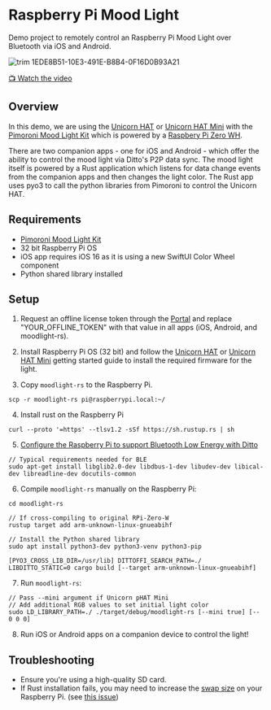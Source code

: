 # Raspberry Pi Mood Light

Demo project to remotely control an Raspberry Pi Mood Light over Bluetooth via iOS and Android.

![trim 1EDE8B51-10E3-491E-B8B4-0F16D0B93A21](https://user-images.githubusercontent.com/1036685/182312590-3a52674a-fc47-4e9e-a9f4-605e22f63982.gif)

[📺 Watch the video](https://www.youtube.com/watch?v=JbuY6xy3VLA)

## Overview

In this demo, we are using the [Unicorn HAT](https://learn.pimoroni.com/article/getting-started-with-unicorn-phat) or [Unicorn HAT Mini](https://learn.pimoroni.com/article/getting-started-with-unicorn-hat-mini) with the [Pimoroni Mood Light Kit](https://shop.pimoroni.com/products/mood-light-pi-zero-w-project-kit?variant=38477389450) which is powered by a [Raspbery Pi Zero WH](https://shop.pimoroni.com/products/raspberry-pi-zero-w?variant=39458414264403).

There are two companion apps - one for iOS and Android - which offer the ability to control the mood light via Ditto's P2P data sync. The mood light itself is powered by a Rust application which listens for data change events from the companion apps and then changes the light color. The Rust app uses pyo3 to call the python libraries from Pimoroni to control the Unicorn HAT.

## Requirements

* [Pimoroni Mood Light Kit](https://shop.pimoroni.com/products/mood-light-pi-zero-w-project-kit?variant=38477389450)
* 32 bit Raspberry Pi OS
* iOS app requires iOS 16 as it is using a new SwiftUI Color Wheel component
* Python shared library installed

## Setup

1. Request an offline license token through the [Portal](https://portal.ditto.live) and replace "YOUR_OFFLINE_TOKEN" with that value in all apps (iOS, Android, and moodlight-rs).

2. Install Raspberry Pi OS (32 bit) and follow the [Unicorn HAT](https://learn.pimoroni.com/article/getting-started-with-unicorn-phat) or [Unicorn HAT Mini](https://learn.pimoroni.com/article/getting-started-with-unicorn-hat-mini) getting started guide to install the required firmware for the light.

3. Copy `moodlight-rs` to the Raspberry Pi.

```
scp -r moodlight-rs pi@raspberrypi.local:~/
```

4. Install rust on the Raspberry Pi

```
curl --proto '=https' --tlsv1.2 -sSf https://sh.rustup.rs | sh
```

5. [Configure the Raspberry Pi to support Bluetooth Low Energy with Ditto](https://docs.ditto.live/raspberrypi/installation)

```
// Typical requirements needed for BLE
sudo apt-get install libglib2.0-dev libdbus-1-dev libudev-dev libical-dev libreadline-dev docutils-common
```

6. Compile `moodlight-rs` manually on the Raspberry Pi:

```
cd moodlight-rs

// If cross-compiling to original RPi-Zero-W
rustup target add arm-unknown-linux-gnueabihf

// Install the Python shared library
sudo apt install python3-dev python3-venv python3-pip

[PYO3_CROSS_LIB_DIR=/usr/lib] DITTOFFI_SEARCH_PATH=./ LIBDITTO_STATIC=0 cargo build [--target arm-unknown-linux-gnueabihf]
```

7. Run `moodlight-rs`:

```
// Pass --mini argument if Unicorn pHAT Mini
// Add additional RGB values to set initial light color
sudo LD_LIBRARY_PATH=./ ./target/debug/moodlight-rs [--mini true] [-- 0 0 0]
```

8. Run iOS or Android apps on a companion device to control the light!


## Troubleshooting

* Ensure you're using a high-quality SD card.
* If Rust installation fails, you may need to increase the [swap size](https://pimylifeup.com/raspberry-pi-swap-file/) on your Raspberry Pi. (see [this issue](https://github.com/rust-lang/rustup/issues/2717))
